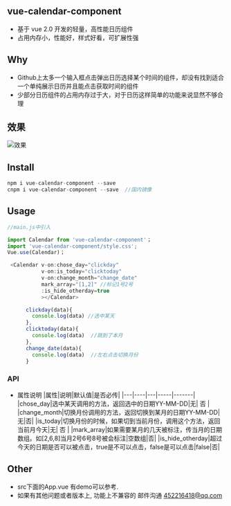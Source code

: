 ## vue-calendar-component
* 基于 vue 2.0 开发的轻量，高性能日历组件
* 占用内存小，性能好，样式好看，可扩展性强

## Why
* Github上太多一个输入框点击弹出日历选择某个时间的组件，却没有找到适合一个单纯展示日历并且能点击获取时间的组件
* 少部分日历组件的占用内存过于大，对于日历这样简单的功能来说显然不够合理

## 效果
![效果](https://qiniu.epipe.cn/5465939501580804096?imageView2/1/w/320/h/568)


## Install
```javascript
npm i vue-calendar-component --save
cnpm i vue-calendar-component --save  //国内镜像
```

##  Usage
```javascript
//main.js中引入

import Calendar from 'vue-calendar-component'；
import 'vue-calendar-component/style.css';
Vue.use(Calendar)；

 <Calendar v-on:chose_day="clickday"
           v-on:is_today="clicktoday"
           v-on:change_month="change_date"
           mark_array="[1,2]" //标记1号2号
           :is_hide_otherday=true
           ></Calendar>

      clickday(data){
        console.log(data) //选中某天
      },
      clicktoday(data){
        console.log(data)  //跳到了本月
      },
      change_date(data){
        console.log(data)  //左右点击切换月份
      }

```

### API
* 属性说明
    |属性|说明|默认值|是否必传|
    |---|----|---|-----|-------|
    |chose_day|选中某天调用的方法，返回选中的日期YY-MM-DD|无|   否   |
    |change_month|切换月份调用的方法，返回切换到某月的日期YY-MM-DD|无|否|
    |is_today|切换月份的时候，如果切到当前月份，调用这个方法，返回当前月今天|无| 否 |
    |mark_array|如果需要某月的几天被标注，传当月的日期数组。如[2,6,8]当月2号6号8号被会标注|空数组|否|
    |is_hide_otherday|超过今天的日期是否可以被点击，true是不可以点击，false是可以点击|false|否|

## Other
* src下面的App.vue 有demo可以参考.
* 如果有其他问题或者版本上, 功能上不兼容的 邮件沟通 452216418@qq.com